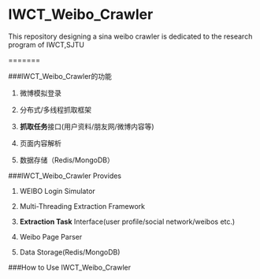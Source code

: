 IWCT_Weibo_Crawler
==================

This repository designing a sina weibo crawler is dedicated to the research program of IWCT,SJTU

=======



###IWCT_Weibo_Crawler的功能
1. 微博模拟登录

2. 分布式/多线程抓取框架

3. **抓取任务**接口(用户资料/朋友网/微博内容等)

4. 页面内容解析

5. 数据存储（Redis/MongoDB）






###IWCT_Weibo_Crawler Provides
1. WEIBO Login Simulator

2. Multi-Threading Extraction Framework

3. **Extraction Task** Interface(user profile/social network/weibos etc.)

4. Weibo Page Parser

4. Data Storage(Redis/MongoDB)






###How to Use IWCT_Weibo_Crawler

